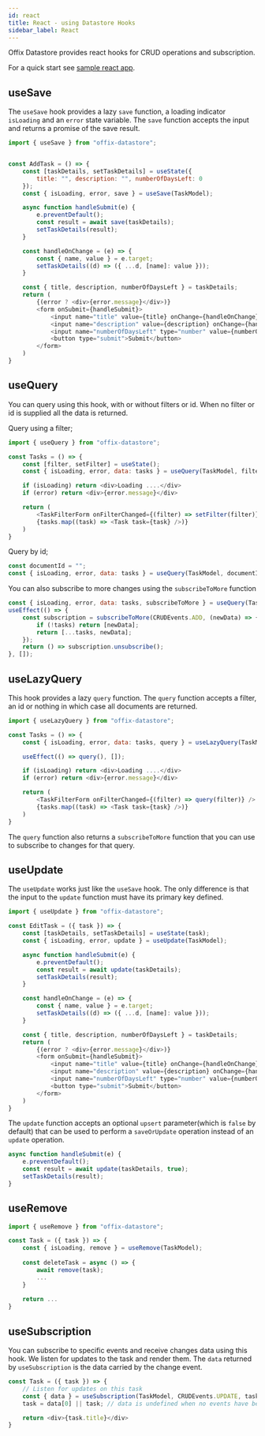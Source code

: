 ```yaml
---
id: react
title: React - using Datastore Hooks
sidebar_label: React
---
```


Offix Datastore provides react hooks for CRUD operations and subscription.

For a quick start see [sample react app](https://github.com/aerogear/offix/tree/master/examples/react-datastore).

## useSave

The `useSave` hook provides a lazy `save` function,
a loading indicator `isLoading` and an `error` state variable.
The `save` function accepts the input and returns a promise of the save result.

```javascript
import { useSave } from "offix-datastore";


const AddTask = () => {
    const [taskDetails, setTaskDetails] = useState({
        title: "", description: "", numberOfDaysLeft: 0
    });
    const { isLoading, error, save } = useSave(TaskModel);

    async function handleSubmit(e) {
        e.preventDefault();
        const result = await save(taskDetails);
        setTaskDetails(result);
    }

    const handleOnChange = (e) => {
        const { name, value } = e.target;
        setTaskDetails((d) => ({ ...d, [name]: value }));
    }

    const { title, description, numberOfDaysLeft } = taskDetails;
    return (
        {(error ? <div>{error.message}</div>)}
        <form onSubmit={handleSubmit}>
            <input name="title" value={title} onChange={handleOnChange} />
            <input name="description" value={description} onChange={handleOnChange} />
            <input name="numberOfDaysLeft" type="number" value={numberOfDaysLeft} onChange={handleOnChange} />
            <button type="submit">Submit</button>
        </form>
    )
}
```

## useQuery

You can query using this hook, with or without filters or id. When no filter or id is supplied
all the data is returned.

Query using a filter;

```javascript
import { useQuery } from "offix-datastore";

const Tasks = () => {
    const [filter, setFilter] = useState();
    const { isLoading, error, data: tasks } = useQuery(TaskModel, filter);

    if (isLoading) return <div>Loading ....</div>
    if (error) return <div>{error.message}</div>

    return (
        <TaskFilterForm onFilterChanged={(filter) => setFilter(filter)} />
        {tasks.map((task) => <Task task={task} />)}
    )
}
```

Query by id;

```javascript
const documentId = "";
const { isLoading, error, data: tasks } = useQuery(TaskModel, documentId);
```

You can also subscribe to more changes using the `subscribeToMore` function

```javascript
const { isLoading, error, data: tasks, subscribeToMore } = useQuery(TaskModel, filter);
useEffect(() => {
    const subscription = subscribeToMore(CRUDEvents.ADD, (newData) => {
        if (!tasks) return [newData];
        return [...tasks, newData];
    });
    return () => subscription.unsubscribe();
}, []);
```

## useLazyQuery

This hook provides a lazy `query` function. The `query` function accepts
a filter, an id or nothing in which case all documents are returned. 

```javascript
import { useLazyQuery } from "offix-datastore";

const Tasks = () => {
    const { isLoading, error, data: tasks, query } = useLazyQuery(TaskModel);

    useEffect(() => query(), []);

    if (isLoading) return <div>Loading ....</div>
    if (error) return <div>{error.message}</div>

    return (
        <TaskFilterForm onFilterChanged={(filter) => query(filter)} />
        {tasks.map((task) => <Task task={task} />)}
    )
}
```

The `query` function also returns a `subscribeToMore` function
that you can use to subscribe to changes for that query. 

## useUpdate

The `useUpdate` works just like the `useSave` hook.
The only difference is that the input to the `update` function must have its primary key defined.

```javascript
import { useUpdate } from "offix-datastore";

const EditTask = ({ task }) => {
    const [taskDetails, setTaskDetails] = useState(task);
    const { isLoading, error, update } = useUpdate(TaskModel);

    async function handleSubmit(e) {
        e.preventDefault();
        const result = await update(taskDetails);
        setTaskDetails(result);
    }

    const handleOnChange = (e) => {
        const { name, value } = e.target;
        setTaskDetails((d) => ({ ...d, [name]: value }));
    }

    const { title, description, numberOfDaysLeft } = taskDetails;
    return (
        {(error ? <div>{error.message}</div>)}
        <form onSubmit={handleSubmit}>
            <input name="title" value={title} onChange={handleOnChange} />
            <input name="description" value={description} onChange={handleOnChange} />
            <input name="numberOfDaysLeft" type="number" value={numberOfDaysLeft} onChange={handleOnChange} />
            <button type="submit">Submit</button>
        </form>
    )
}
```

The `update` function accepts an optional `upsert` parameter(which is `false` by default) that can be used to
perform a `saveOrUpdate` operation instead of an `update` operation.

```Javascript
async function handleSubmit(e) {
    e.preventDefault();
    const result = await update(taskDetails, true);
    setTaskDetails(result);
}
```

## useRemove

```javascript
import { useRemove } from "offix-datastore";

const Task = ({ task }) => {
    const { isLoading, remove } = useRemove(TaskModel);
    
    const deleteTask = async () => {
        await remove(task);
        ...
    }
    
    return ...
}
```

## useSubscription

You can subscribe to specific events and receive changes data using this hook.
We listen for updates to the task and render them. The `data` returned
by `useSubscription` is the data carried by the change event.

```javascript
const Task = ({ task }) => {
    // Listen for updates on this task
    const { data } = useSubscription(TaskModel, CRUDEvents.UPDATE, task);
    task = data[0] || task; // data is undefined when no events have been fired

    return <div>{task.title}</div>
}
```
